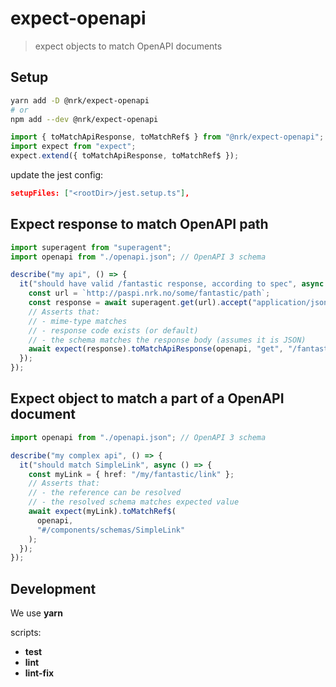 # expect-openapi

> expect objects to match OpenAPI documents

## Setup

```sh
yarn add -D @nrk/expect-openapi
# or
npm add --dev @nrk/expect-openapi
```

```ts
import { toMatchApiResponse, toMatchRef$ } from "@nrk/expect-openapi";
import expect from "expect";
expect.extend({ toMatchApiResponse, toMatchRef$ });
```

update the jest config:

```json
setupFiles: ["<rootDir>/jest.setup.ts"],
```

## Expect response to match OpenAPI path

```ts
import superagent from "superagent";
import openapi from "./openapi.json"; // OpenAPI 3 schema

describe("my api", () => {
  it("should have valid /fantastic response, according to spec", async () => {
    const url = `http://paspi.nrk.no/some/fantastic/path`;
    const response = await superagent.get(url).accept("application/json");
    // Asserts that:
    // - mime-type matches
    // - response code exists (or default)
    // - the schema matches the response body (assumes it is JSON)
    await expect(response).toMatchApiResponse(openapi, "get", "/fantastic");
  });
});
```

## Expect object to match a part of a OpenAPI document

```ts
import openapi from "./openapi.json"; // OpenAPI 3 schema

describe("my complex api", () => {
  it("should match SimpleLink", async () => {
    const myLink = { href: "/my/fantastic/link" };
    // Asserts that:
    // - the reference can be resolved
    // - the resolved schema matches expected value
    await expect(myLink).toMatchRef$(
      openapi,
      "#/components/schemas/SimpleLink"
    );
  });
});
```

## Development

We use **yarn**

scripts:

- **test**
- **lint**
- **lint-fix**
